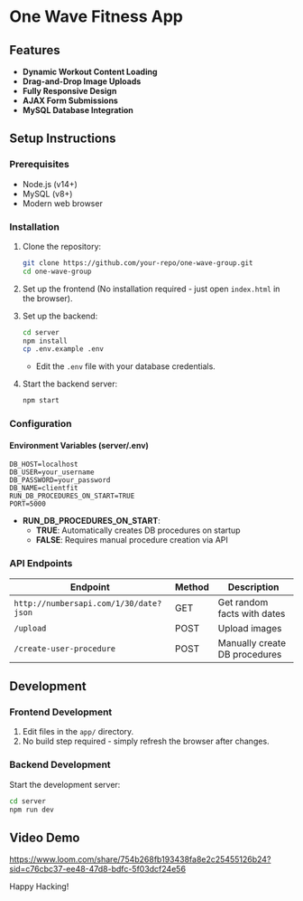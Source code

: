 # One Wave Fitness App

## Features

- **Dynamic Workout Content Loading**
- **Drag-and-Drop Image Uploads**
- **Fully Responsive Design**
- **AJAX Form Submissions**
- **MySQL Database Integration**

## Setup Instructions

### Prerequisites

- Node.js (v14+)
- MySQL (v8+)
- Modern web browser

### Installation

1. Clone the repository:

   ```bash
   git clone https://github.com/your-repo/one-wave-group.git
   cd one-wave-group
   ```

2. Set up the frontend (No installation required - just open `index.html` in the browser).

3. Set up the backend:

   ```bash
   cd server
   npm install
   cp .env.example .env
   ```

   - Edit the `.env` file with your database credentials.

4. Start the backend server:

   ```bash
   npm start
   ```

### Configuration

#### Environment Variables (server/.env)

```
DB_HOST=localhost
DB_USER=your_username
DB_PASSWORD=your_password
DB_NAME=clientfit
RUN_DB_PROCEDURES_ON_START=TRUE
PORT=5000
```

- **RUN_DB_PROCEDURES_ON_START**:
  - **TRUE**: Automatically creates DB procedures on startup
  - **FALSE**: Requires manual procedure creation via API

### API Endpoints

| Endpoint                               | Method | Description                   |
| -------------------------------------- | ------ | ----------------------------- |
| `http://numbersapi.com/1/30/date?json` | GET    | Get random facts with dates   |
| `/upload`                              | POST   | Upload images                 |
| `/create-user-procedure`               | POST   | Manually create DB procedures |

## Development

### Frontend Development

1. Edit files in the `app/` directory.
2. No build step required - simply refresh the browser after changes.

### Backend Development

Start the development server:

```bash
cd server
npm run dev
```

## Video Demo

https://www.loom.com/share/754b268fb193438fa8e2c25455126b24?sid=c76cbc37-ee48-47d8-bdfc-5f03dcf24e56

Happy Hacking!
